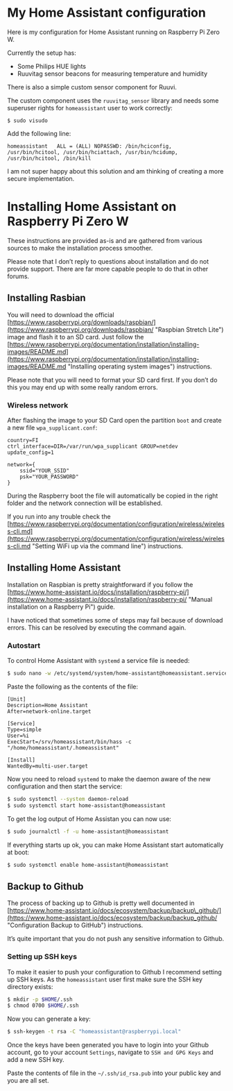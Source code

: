 # My Home Assistant configuration

Here is my configuration for Home Assistant running on Raspberry Pi Zero W.

Currently the setup has:
* Some Philips HUE lights
* Ruuvitag sensor beacons for measuring temperature and humidity

There is also a simple custom sensor component for Ruuvi.

The custom component uses the `ruuvitag_sensor` library and needs some superuser rights for `homeassistant` user to work correctly:

```
$ sudo visudo
```

Add the following line:

```
homeassistant   ALL = (ALL) NOPASSWD: /bin/hciconfig, /usr/bin/hcitool, /usr/bin/hciattach, /usr/bin/hcidump, /usr/bin/hcitool, /bin/kill
```

I am not super happy about this solution and am thinking of creating a more secure implementation.

# Installing Home Assistant on Raspberry Pi Zero W

These instructions are provided as-is and are gathered from various sources to make the installation process smoother.

Please note that I don’t reply to questions about installation and do not provide support. There are far more capable people to do that in other forums.

## Installing Rasbian

You will need to download the official [https://www.raspberrypi.org/downloads/raspbian/](https://www.raspberrypi.org/downloads/raspbian/ "Raspbian Stretch Lite") image and flash it to an SD card. Just follow the [https://www.raspberrypi.org/documentation/installation/installing-images/README.md](https://www.raspberrypi.org/documentation/installation/installing-images/README.md "Installing operating system images") instructions.

Please note that you will need to format your SD card first. If you don’t do this you may end up with some really random errors.

### Wireless network

After flashing the image to your SD Card open the partition `boot` and create a new file `wpa_supplicant.conf`:

```
country=FI
ctrl_interface=DIR=/var/run/wpa_supplicant GROUP=netdev
update_config=1

network={
    ssid="YOUR_SSID"
    psk="YOUR_PASSWORD"
}
```

During the Raspberry boot the file will automatically be copied in the right folder and the network connection will be established.

If you run into any trouble check the [https://www.raspberrypi.org/documentation/configuration/wireless/wireless-cli.md](https://www.raspberrypi.org/documentation/configuration/wireless/wireless-cli.md "Setting WiFi up via the command line") instructions.

## Installing Home Assistant

Installation on Raspbian is pretty straightforward if you follow the  [https://www.home-assistant.io/docs/installation/raspberry-pi/](https://www.home-assistant.io/docs/installation/raspberry-pi/ "Manual installation on a Raspberry Pi") guide.

I have noticed that sometimes some of steps may fail because of download errors. This can be resolved by executing the command again.

### Autostart

To control Home Assistant with `systemd` a service file is needed:

```bash
$ sudo nano -w /etc/systemd/system/home-assistant@homeassistant.service
```

Paste the following as the contents of the file:

```
[Unit]
Description=Home Assistant
After=network-online.target

[Service]
Type=simple
User=%i
ExecStart=/srv/homeassistant/bin/hass -c "/home/homeassistant/.homeassistant"

[Install]
WantedBy=multi-user.target
```

Now you need to reload `systemd` to make the daemon aware of the new configuration and then start the service:

```bash
$ sudo systemctl --system daemon-reload
$ sudo systemctl start home-assistant@homeassistant
```

To get the log output of Home Assistan you can now use:

```bash
$ sudo journalctl -f -u home-assistant@homeassistant
```

If everything starts up ok, you can make Home Assistant start automatically at boot:

```bash
$ sudo systemctl enable home-assistant@homeassistant
```

## Backup to Github

The process of backing up to Github is pretty well documented in [https://www.home-assistant.io/docs/ecosystem/backup/backup\_github/](https://www.home-assistant.io/docs/ecosystem/backup/backup_github/ "Configuration Backup to GitHub") instructions.

It’s quite important that you do not push any sensitive information to Github.

### Setting up SSH keys

To make it easier to push your configuration to Github I recommend setting up SSH keys. As the `homeassistant` user first make sure the SSH key directory exists:

```bash
$ mkdir -p $HOME/.ssh
$ chmod 0700 $HOME/.ssh
```

Now you can generate a key:

```bash
$ ssh-keygen -t rsa -C "homeassistant@raspberrypi.local"
```

Once the keys have been generated you have to login into your Github account, go to your account `Settings`, navigate to `SSH and GPG Keys` and add a new SSH key. 

Paste the contents of file in the `~/.ssh/id_rsa.pub` into your public key and you are all set.
